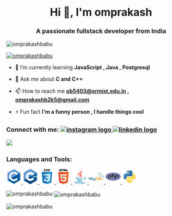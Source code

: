 <h1 align="center">Hi 👋, I'm omprakash</h1> 
<h3 align="center">A passionate fullstack developer from India</h3>

<p align="left"> <img src="https://komarev.com/ghpvc/?username=omprakashbabu&label=Profile%20views&color=0e75b6&style=flat" alt="omprakashbabu" /> </p>

<p align="left"> <a href="https://github.com/ryo-ma/github-profile-trophy"><img src="https://github-profile-trophy.vercel.app/?username=omprakashbabu" alt="omprakashbabu" /></a> </p>

- 🌱 I’m currently learning **JavaScript , Java , Postgresql**

- 💬 Ask me about **C and C++**

- 📫 How to reach me **ob5403@srmist.edu.in
                        , omprakashb2k5@gmail.com**

- ⚡ Fun fact **I'm a funny person , I handle things cool**

<h3 align="left">Connect with me:
  <a href="https://www.instagram.com/mr_sigma_rises/" target="_blank">
    <img src="https://img.shields.io/static/v1?message=Instagram&logo=instagram&label=&color=E4405F&logoColor=white&labelColor=&style=for-the-badge" height="35" alt="instagram logo" /> </a>
    <a href=https://www.linkedin.com/feed/ target="_blank">
    <img src="https://img.shields.io/static/v1?message=LinkedIn&logo=linkedin&label=&color=0077B5&logoColor=white&labelColor=&style=for-the-badge" height="35" alt="linkedin logo"  />
  </a>
</h3>


<p align="left">
</p>

![](https://github.com/mscoutermarsh/mscoutermarsh/blob/master/teeter.gif?raw=true)

<h3 align="left">Languages and Tools:</h3>
<p align="left"> <a href="https://www.cprogramming.com/" target="_blank" rel="noreferrer"> <img src="https://raw.githubusercontent.com/devicons/devicon/master/icons/c/c-original.svg" alt="c" width="40" height="40"/> </a> <a href="https://www.w3schools.com/cpp/" target="_blank" rel="noreferrer"> <img src="https://raw.githubusercontent.com/devicons/devicon/master/icons/cplusplus/cplusplus-original.svg" alt="cplusplus" width="40" height="40"/> </a> <a href="https://www.w3schools.com/css/" target="_blank" rel="noreferrer"> <img src="https://raw.githubusercontent.com/devicons/devicon/master/icons/css3/css3-original-wordmark.svg" alt="css3" width="40" height="40"/> </a> <a href="https://www.w3.org/html/" target="_blank" rel="noreferrer"> <img src="https://raw.githubusercontent.com/devicons/devicon/master/icons/html5/html5-original-wordmark.svg" alt="html5" width="40" height="40"/> </a> <a href="https://www.java.com" target="_blank" rel="noreferrer"> <img src="https://raw.githubusercontent.com/devicons/devicon/master/icons/java/java-original.svg" alt="java" width="40" height="40"/> </a> <a href="https://www.mysql.com/" target="_blank" rel="noreferrer"> <img src="https://raw.githubusercontent.com/devicons/devicon/master/icons/mysql/mysql-original-wordmark.svg" alt="mysql" width="40" height="40"/> </a> <a href="https://www.php.net" target="_blank" rel="noreferrer"> <img src="https://raw.githubusercontent.com/devicons/devicon/master/icons/php/php-original.svg" alt="php" width="40" height="40"/> </a> <a href="https://www.python.org" target="_blank" rel="noreferrer"> <img src="https://raw.githubusercontent.com/devicons/devicon/master/icons/python/python-original.svg" alt="python" width="40" height="40"/> </a> </p>

<p><img align="left" src="https://github-readme-stats.vercel.app/api/top-langs?username=omprakashbabu&show_icons=true&locale=en&layout=compact" alt="omprakashbabu" /></p>

<p>&nbsp;<img align="center" src="https://github-readme-stats.vercel.app/api?username=omprakashbabu&show_icons=true&locale=en" alt="omprakashbabu" /></p>

<p><img align="center" src="https://github-readme-streak-stats.herokuapp.com/?user=omprakashbabu&" alt="omprakashbabu" /></p>
